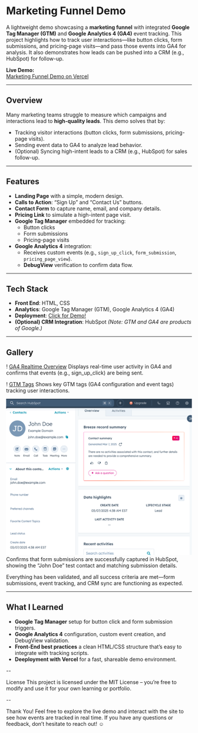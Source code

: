 # Marketing Funnel Demo

A lightweight demo showcasing a **marketing funnel** with integrated **Google Tag Manager (GTM)** and **Google Analytics 4 (GA4)** event tracking. This project highlights how to track user interactions—like button clicks, form submissions, and pricing-page visits—and pass those events into GA4 for analysis. It also demonstrates how leads can be pushed into a CRM (e.g., HubSpot) for follow-up.

**Live Demo:**  
[Marketing Funnel Demo on Vercel](https://marketing-funnel-demo.vercel.app/)

---

## Overview

Many marketing teams struggle to measure which campaigns and interactions lead to **high-quality leads**. This demo solves that by:

- Tracking visitor interactions (button clicks, form submissions, pricing-page visits).
- Sending event data to GA4 to analyze lead behavior.
- (Optional) Syncing high-intent leads to a CRM (e.g., HubSpot) for sales follow-up.

---

## Features

- **Landing Page** with a simple, modern design.  
- **Calls to Action**: “Sign Up” and “Contact Us” buttons.  
- **Contact Form** to capture name, email, and company details.  
- **Pricing Link** to simulate a high-intent page visit.  
- **Google Tag Manager** embedded for tracking:  
  - Button clicks  
  - Form submissions  
  - Pricing-page visits  
- **Google Analytics 4** integration:  
  - Receives custom events (e.g., `sign_up_click`, `form_submission`, `pricing_page_view`).  
  - **DebugView** verification to confirm data flow.  

---

## Tech Stack

- **Front End**: HTML, CSS  
- **Analytics**: Google Tag Manager (GTM), Google Analytics 4 (GA4)  
- **Deployment**: [Click for Demo!](https://vercel.com/)  
- **(Optional) CRM Integration**: HubSpot
*(Note: GTM and GA4 are products of Google.)*

---
          
## Gallery 

! [GA4 Realtime Overview](GA4_Realtime_Overview.png)
Displays real-time user activity in GA4 and confirms that events (e.g., sign_up_click) are being sent.

! [GTM Tags](GTM_Tags.png)
Shows key GTM tags (GA4 configuration and event tags) tracking user interactions.

![HubSpot Submission](HubSpot_Submission.png)  
Confirms that form submissions are successfully captured in HubSpot, showing the “John Doe” test contact and matching submission details.

Everything has been validated, and all success criteria are met—form submissions, event tracking, and CRM sync are functioning as expected.

---


## What I Learned 

- **Google Tag Manager** setup for button click and form submission triggers. 
- **Google Analytics 4** configuration, custom event creation, and DebugView validation.
- **Front-End best practices** a clean HTML/CSS structure that’s easy to integrate with tracking scripts.
- **Deeployment with Vercel** for a fast, shareable demo environment.

--

License
This project is licensed under the MIT License – you’re free to modify and use it for your own learning or portfolio.

-- 

Thank You!
Feel free to explore the live demo and interact with the site to see how events are tracked in real time. If you have any questions or feedback, don’t hesitate to reach out! ☺ 
